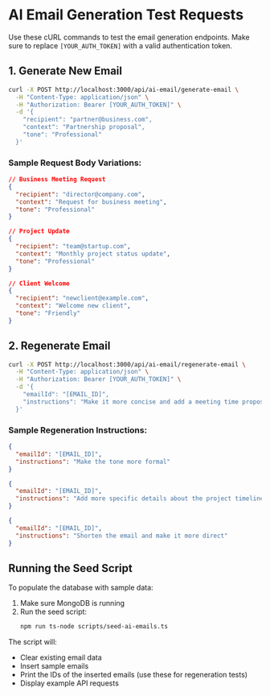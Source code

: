 # AI Email Generation Test Requests

Use these cURL commands to test the email generation endpoints.
Make sure to replace `[YOUR_AUTH_TOKEN]` with a valid authentication token.

## 1. Generate New Email

```bash
curl -X POST http://localhost:3000/api/ai-email/generate-email \
  -H "Content-Type: application/json" \
  -H "Authorization: Bearer [YOUR_AUTH_TOKEN]" \
  -d '{
    "recipient": "partner@business.com",
    "context": "Partnership proposal",
    "tone": "Professional"
  }'
```

### Sample Request Body Variations:

```json
// Business Meeting Request
{
  "recipient": "director@company.com",
  "context": "Request for business meeting",
  "tone": "Professional"
}

// Project Update
{
  "recipient": "team@startup.com",
  "context": "Monthly project status update",
  "tone": "Professional"
}

// Client Welcome
{
  "recipient": "newclient@example.com",
  "context": "Welcome new client",
  "tone": "Friendly"
}
```

## 2. Regenerate Email

```bash
curl -X POST http://localhost:3000/api/ai-email/regenerate-email \
  -H "Content-Type: application/json" \
  -H "Authorization: Bearer [YOUR_AUTH_TOKEN]" \
  -d '{
    "emailId": "[EMAIL_ID]",
    "instructions": "Make it more concise and add a meeting time proposal"
  }'
```

### Sample Regeneration Instructions:

```json
{
  "emailId": "[EMAIL_ID]",
  "instructions": "Make the tone more formal"
}

{
  "emailId": "[EMAIL_ID]",
  "instructions": "Add more specific details about the project timeline"
}

{
  "emailId": "[EMAIL_ID]",
  "instructions": "Shorten the email and make it more direct"
}
```

## Running the Seed Script

To populate the database with sample data:

1. Make sure MongoDB is running
2. Run the seed script:
   ```bash
   npm run ts-node scripts/seed-ai-emails.ts
   ```

The script will:
- Clear existing email data
- Insert sample emails
- Print the IDs of the inserted emails (use these for regeneration tests)
- Display example API requests